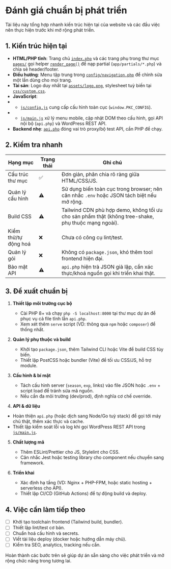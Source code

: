 # Đánh giá chuẩn bị phát triển

Tài liệu này tổng hợp nhanh kiến trúc hiện tại của website và các đầu việc nên thực hiện trước khi mở rộng phát triển.

## 1. Kiến trúc hiện tại
- **HTML/PHP tĩnh**: Trang chủ [`index.php`](../index.php) và các trang phụ trong thư mục [`pages/`](../pages) gọi helper [`render_page()`](../app/layout.php) để nạp partial (`app/partials/*.php`) và chia sẻ header/footer.
- **Điều hướng**: Menu tập trung trong [`config/navigation.php`](../config/navigation.php) để chỉnh sửa một lần dùng cho mọi trang.
- **Tài sản**: Logo duy nhất tại [`assets/logo.png`](../assets/logo.png), stylesheet tuỳ biến tại [`css/custom.css`](../css/custom.css).
- **JavaScript**: 
-  - [`js/config.js`](../js/config.js) cung cấp cấu hình toàn cục (`window.PKC_CONFIG`).
-  - [`js/main.js`](../js/main.js) xử lý menu mobile, cập nhật DOM theo cấu hình, gọi API nội bộ (`api.php`) và WordPress REST API.
- **Backend nhẹ**: [`api.php`](../api.php) đóng vai trò proxy/bộ test API, cần PHP để chạy.

## 2. Kiểm tra nhanh
| Hạng mục | Trạng thái | Ghi chú |
| --- | --- | --- |
| Cấu trúc thư mục | ✅ | Đơn giản, phân chia rõ ràng giữa HTML/CSS/JS.
| Quản lý cấu hình | ⚠️ | Sử dụng biến toàn cục trong browser; nên cân nhắc `.env` hoặc JSON tách biệt nếu mở rộng.
| Build CSS | ⚠️ | Tailwind CDN phù hợp demo, không tối ưu cho sản phẩm thật (không tree-shake, phụ thuộc mạng ngoài).
| Kiểm thử/tự động hoá | ❌ | Chưa có công cụ lint/test.
| Quản lý gói | ❌ | Không có `package.json`, khó thêm tool frontend hiện đại.
| Bảo mật API | ⚠️ | `api.php` hiện trả JSON giả lập, cần xác thực/khoá nguồn gọi khi triển khai thật.

## 3. Đề xuất chuẩn bị
1. **Thiết lập môi trường cục bộ**
   - Cài PHP 8+ và chạy `php -S localhost:8000` tại thư mục dự án để phục vụ cả file tĩnh lẫn `api.php`.
   - Xem xét thêm `serve` script (VD: thông qua `npm` hoặc `composer`) để thống nhất.

2. **Quản lý phụ thuộc và build**
   - Khởi tạo `package.json`, thêm Tailwind CLI hoặc Vite để build CSS tùy biến.
   - Thiết lập PostCSS hoặc bundler (Vite) để tối ưu CSS/JS, hỗ trợ module.

3. **Cấu hình & bí mật**
   - Tách cấu hình server (`season`, `exp`, links) vào file JSON hoặc `.env` + script load để tránh sửa mã nguồn.
   - Nếu cần đa môi trường (dev/prod), định nghĩa cơ chế override.

4. **API & dữ liệu**
  - Hoàn thiện `api.php` (hoặc dịch sang Node/Go tuỳ stack) để gọi tới máy chủ thật, thêm xác thực và cache.
  - Thiết lập kiểm soát lỗi và log khi gọi WordPress REST API trong [`js/main.js`](../js/main.js).

5. **Chất lượng mã**
   - Thêm ESLint/Prettier cho JS, Stylelint cho CSS.
   - Cân nhắc Jest hoặc testing library cho component nếu chuyển sang framework.

6. **Triển khai**
   - Xác định hạ tầng (VD: Nginx + PHP-FPM, hoặc static hosting + serverless cho API).
   - Thiết lập CI/CD (GitHub Actions) để tự động build và deploy.

## 4. Việc cần làm tiếp theo
- [ ] Khởi tạo toolchain frontend (Tailwind build, bundler).
- [ ] Thiết lập lint/test cơ bản.
- [ ] Chuẩn hoá cấu hình và secrets.
- [ ] Viết tài liệu deploy (docker hoặc hướng dẫn máy chủ).
- [ ] Kiểm tra SEO, analytics, tracking nếu cần.

Hoàn thành các bước trên sẽ giúp dự án sẵn sàng cho việc phát triển và mở rộng chức năng trong tương lai.
